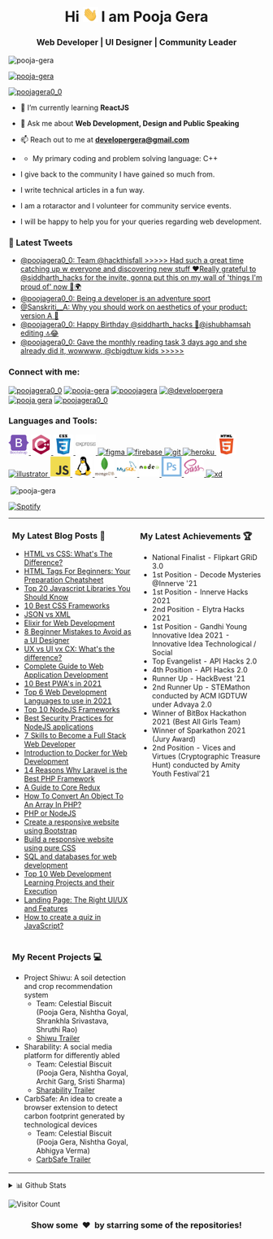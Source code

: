 <h1 align="center"> Hi <img src="https://raw.githubusercontent.com/ABSphreak/ABSphreak/master/gifs/Hi.gif" width="30px"> I am Pooja Gera</h1>
<h3 align="center">Web Developer | UI Designer | Community Leader</h3>

<p align="left"> <img src="https://komarev.com/ghpvc/?username=pooja-gera&label=Profile%20views&color=0e75b6&style=flat" alt="pooja-gera" /> </p>

<p align="left"> <a href="https://github.com/ryo-ma/github-profile-trophy"><img src="https://github-profile-trophy.vercel.app/?username=pooja-gera" alt="pooja-gera" /></a> </p>

<p align="left"> <a href="https://twitter.com/poojagera0_0" target="blank"><img src="https://img.shields.io/twitter/follow/poojagera0_0?logo=twitter&style=for-the-badge" alt="poojagera0_0" /></a> </p>

- 🌱 I’m currently learning **ReactJS**

- 💬 Ask me about **Web Development, Design and Public Speaking**

- 📫 Reach out to me at **developergera@gmail.com**

- * My primary coding and problem solving language: C++

- I give back to the community I have gained so much from. 

- I write technical articles in a fun way.

- I am a rotaractor and I volunteer for community service events. 

- I will be happy to help you for your queries regarding web development. 

### 📱 Latest Tweets

<!-- TWITTER:START -->
- [@poojagera0_0: Team @hackthisfall &gt;&gt;&gt;&gt;&gt; Had such a great time catching up w everyone and discovering new stuff ❤️Really grateful to @siddharth_hacks for the invite, gonna put this on my wall of &#39;things I&#39;m proud of&#39; now 🥺🌍](https://rss.app/articles/cb4e791f6f6d729c074351566bd3a7c508111d6e0f30bdebc3e5820884d65897ad0cb15d2d9d9d77f2a7697dd91d0b9762d26be9c01b73148d3bcd)
- [@poojagera0_0: Being a developer is an adventure sport](https://rss.app/articles/cb4e791f6f6d729c074351566bd3a7c508111d6e0f30bdebc3e5820884d65897ad0cb15d2d9d9d77f2a7697ddd100d9b69d160e0c31b7a148a3fc1)
- [@Sanskriti__A: Why you should work on aesthetics of your product:  version A 🧵](https://rss.app/articles/cb4e791f6f6d729c074351566bd3a7c508111d6e2c3ebcf2c9f08e0e8cb958e6ad0cb15d2d9d9d77f2a76874d710069b66d66de6cb117d1d8f3cc6)
- [@poojagera0_0: Happy Birthday @siddharth_hacks 🎂@ishubhamsah editing 🔝😂](https://rss.app/articles/cb4e791f6f6d729c074351566bd3a7c508111d6e0f30bdebc3e5820884d65897ad0cb15d2d9d9d77f2a76874d913069763d760e8c5147a178339c2)
- [@poojagera0_0: Gave the monthly reading task 3 days ago and she already did it, wowwww, @cbigdtuw kids &gt;&gt;&gt;&gt;&gt;](https://rss.app/articles/cb4e791f6f6d729c074351566bd3a7c508111d6e0f30bdebc3e5820884d65897ad0cb15d2d9d9d77f2a76874d912089767d16be3c21073118d32c3)
<!-- TWITTER:END -->

<h3 align="left">Connect with me:</h3>
<p align="left">
<a href="https://twitter.com/poojagera0_0" target="blank"><img align="center" src="https://raw.githubusercontent.com/rahuldkjain/github-profile-readme-generator/master/src/images/icons/Social/twitter.svg" alt="poojagera0_0" height="30" width="40" /></a>
<a href="https://linkedin.com/in/pooja-gera" target="blank"><img align="center" src="https://raw.githubusercontent.com/rahuldkjain/github-profile-readme-generator/master/src/images/icons/Social/linked-in-alt.svg" alt="pooja-gera" height="30" width="40" /></a>
<a href="https://instagram.com/pooojagera" target="blank"><img align="center" src="https://raw.githubusercontent.com/rahuldkjain/github-profile-readme-generator/master/src/images/icons/Social/instagram.svg" alt="pooojagera" height="30" width="40" /></a>
<a href="https://medium.com/@developergera" target="blank"><img align="center" src="https://raw.githubusercontent.com/rahuldkjain/github-profile-readme-generator/master/src/images/icons/Social/medium.svg" alt="@developergera" height="30" width="40" /></a>
<a href="https://www.youtube.com/c/pooja gera" target="blank"><img align="center" src="https://raw.githubusercontent.com/rahuldkjain/github-profile-readme-generator/master/src/images/icons/Social/youtube.svg" alt="pooja gera" height="30" width="40" /></a>
<a href="https://www.leetcode.com/poojagera0_0" target="blank"><img align="center" src="https://raw.githubusercontent.com/rahuldkjain/github-profile-readme-generator/master/src/images/icons/Social/leet-code.svg" alt="poojagera0_0" height="30" width="40" /></a>
</p>

<h3 align="left">Languages and Tools:</h3>
<p align="left"> <a href="https://getbootstrap.com" target="_blank"> <img src="https://raw.githubusercontent.com/devicons/devicon/master/icons/bootstrap/bootstrap-plain-wordmark.svg" alt="bootstrap" width="40" height="40"/> </a> <a href="https://www.w3schools.com/cpp/" target="_blank"> <img src="https://raw.githubusercontent.com/devicons/devicon/master/icons/cplusplus/cplusplus-original.svg" alt="cplusplus" width="40" height="40"/> </a> <a href="https://www.w3schools.com/css/" target="_blank"> <img src="https://raw.githubusercontent.com/devicons/devicon/master/icons/css3/css3-original-wordmark.svg" alt="css3" width="40" height="40"/> </a> <a href="https://expressjs.com" target="_blank"> <img src="https://raw.githubusercontent.com/devicons/devicon/master/icons/express/express-original-wordmark.svg" alt="express" width="40" height="40"/> </a> <a href="https://www.figma.com/" target="_blank"> <img src="https://www.vectorlogo.zone/logos/figma/figma-icon.svg" alt="figma" width="40" height="40"/> </a> <a href="https://firebase.google.com/" target="_blank"> <img src="https://www.vectorlogo.zone/logos/firebase/firebase-icon.svg" alt="firebase" width="40" height="40"/> </a> <a href="https://git-scm.com/" target="_blank"> <img src="https://www.vectorlogo.zone/logos/git-scm/git-scm-icon.svg" alt="git" width="40" height="40"/> </a> <a href="https://heroku.com" target="_blank"> <img src="https://www.vectorlogo.zone/logos/heroku/heroku-icon.svg" alt="heroku" width="40" height="40"/> </a> <a href="https://www.w3.org/html/" target="_blank"> <img src="https://raw.githubusercontent.com/devicons/devicon/master/icons/html5/html5-original-wordmark.svg" alt="html5" width="40" height="40"/> </a> <a href="https://www.adobe.com/in/products/illustrator.html" target="_blank"> <img src="https://www.vectorlogo.zone/logos/adobe_illustrator/adobe_illustrator-icon.svg" alt="illustrator" width="40" height="40"/> </a> <a href="https://developer.mozilla.org/en-US/docs/Web/JavaScript" target="_blank"> <img src="https://raw.githubusercontent.com/devicons/devicon/master/icons/javascript/javascript-original.svg" alt="javascript" width="40" height="40"/> </a> <a href="https://www.linux.org/" target="_blank"> <img src="https://raw.githubusercontent.com/devicons/devicon/master/icons/linux/linux-original.svg" alt="linux" width="40" height="40"/> </a> <a href="https://www.mongodb.com/" target="_blank"> <img src="https://raw.githubusercontent.com/devicons/devicon/master/icons/mongodb/mongodb-original-wordmark.svg" alt="mongodb" width="40" height="40"/> </a> <a href="https://www.mysql.com/" target="_blank"> <img src="https://raw.githubusercontent.com/devicons/devicon/master/icons/mysql/mysql-original-wordmark.svg" alt="mysql" width="40" height="40"/> </a> <a href="https://nodejs.org" target="_blank"> <img src="https://raw.githubusercontent.com/devicons/devicon/master/icons/nodejs/nodejs-original-wordmark.svg" alt="nodejs" width="40" height="40"/> </a> <a href="https://www.photoshop.com/en" target="_blank"> <img src="https://raw.githubusercontent.com/devicons/devicon/master/icons/photoshop/photoshop-line.svg" alt="photoshop" width="40" height="40"/> </a> <a href="https://sass-lang.com" target="_blank"> <img src="https://raw.githubusercontent.com/devicons/devicon/master/icons/sass/sass-original.svg" alt="sass" width="40" height="40"/> </a> <a href="https://www.adobe.com/products/xd.html" target="_blank"> <img src="https://cdn.worldvectorlogo.com/logos/adobe-xd.svg" alt="xd" width="40" height="40"/> </a> </p>

<p>&nbsp;<img align="center" src="https://github-readme-stats.vercel.app/api?username=pooja-gera&show_icons=true&locale=en" alt="pooja-gera" /></p>

[![Spotify](https://spotify-now-playing-lime.vercel.app/api/spotify)](https://open.spotify.com/user/hrd0mzp0iuwsfqonn3w4j18d5)

<table><tr><td valign="top" width="50%">

### My Latest Blog Posts 🌱
<!-- BLOG-POST-LIST:START -->
- [HTML vs CSS: What's The Difference?](https://www.codingninjas.com/blog/2021/05/26/html-vs-css-whats-the-difference/)
- [HTML Tags For Beginners: Your Preparation Cheatsheet](https://www.codingninjas.com/blog/2021/05/10/html-tags-for-beginners-your-preparation-cheat-sheet/)
- [Top 20 Javascript Libraries You Should Know](https://www.codingninjas.com/blog/2021/04/19/top-20-javascript-libraries-to-learn-in-2021/)
- [10 Best CSS Frameworks](https://www.codingninjas.com/blog/2021/04/15/10-best-css-frameworks-for-front-end-developers/)
- [JSON vs XML](https://www.codingninjas.com/blog/2021/04/12/json-vs-xml-in-2021/)
- [Elixir for Web Development](https://www.codingninjas.com/blog/2021/04/05/learning-elixir-for-web-development/)
- [8 Beginner Mistakes to Avoid as a UI Designer](https://www.codingninjas.com/blog/2021/03/30/8-beginner-mistakes-to-avoid-as-a-ui-designer/)
- [UX vs UI vx CX: What's the difference?](https://www.codingninjas.com/blog/2021/03/23/ux-vs-ui-vs-cx-what-is-the-difference/)
- [Complete Guide to Web Application Development](https://www.codingninjas.com/blog/2021/03/17/the-complete-guide-to-web-application-development-for-2021/)
- [10 Best PWA's in 2021](https://www.codingninjas.com/blog/2021/03/04/10-best-progressive-web-applications-in-2021/)
- [Top 6 Web Development Languages to use in 2021](https://www.codingninjas.com/blog/2021/02/26/top-6-web-development-languages/)
- [Top 10 NodeJS Frameworks](https://www.codingninjas.com/blog/2021/02/19/top-10-nodejs-frameworks-in-2021/)
- [Best Security Practices for NodeJS applications](https://www.codingninjas.com/blog/2021/02/15/best-security-practices-web-applications/)
- [7 Skills to Become a Full Stack Web Developer](https://www.codingninjas.com/blog/category/web-development/page/2/)
- [Introduction to Docker for Web Development](https://www.codingninjas.com/blog/2021/01/20/introduction-to-docker-for-web-development/)
- [14 Reasons Why Laravel is the Best PHP Framework](https://www.codingninjas.com/blog/2021/01/20/introduction-to-docker-for-web-development/)
- [A Guide to Core Redux](https://www.codingninjas.com/blog/2021/01/04/a-guide-to-core-redux-concepts/)
- [How To Convert An Object To An Array In PHP?](https://www.codingninjas.com/blog/2020/12/30/how-to-convert-an-object-to-an-array-in-php/)
- [PHP or NodeJS](https://www.codingninjas.com/blog/2020/12/30/php-or-node-js-the-right-technology-for-your-project/)
- [Create a responsive website using Bootstrap](https://www.codingninjas.com/blog/2020/12/08/creating-a-responsive-website-using-bootstrap/)
- [Build a responsive website using pure CSS](https://www.codingninjas.com/blog/2020/12/01/building-a-responsive-website-using-pure-css/)
- [SQL and databases for web development](https://www.codingninjas.com/blog/2020/11/28/sql-databases-for-web-development/)
- [Top 10 Web Development Learning Projects and their Execution](https://www.codingninjas.com/blog/2020/11/17/top-10-web-development-projects-their-execution/)
- [Landing Page: The Right UI/UX and Features](https://www.codingninjas.com/blog/2020/11/11/landing-page-the-right-ui-ux-features/)
- [How to create a quiz in JavaScript?](https://www.codingninjas.com/blog/2020/11/03/how-to-create-a-quiz-in-javascript/)
<!-- BLOG-POST-LIST:END -->
</td>
<td valign="top" width="50%">

### My Latest Achievements 🏆
- National Finalist - Flipkart GRiD 3.0
- 1st Position - Decode Mysteries @Innerve '21 
- 1st Position - Innerve Hacks 2021
- 2nd Position - Elytra Hacks 2021
- 1st Position - Gandhi Young Innovative Idea 2021 - Innovative Idea Technological / Social
- Top Evangelist - API Hacks 2.0
- 4th Position - API Hacks 2.0
- Runner Up - HackBvest '21
- 2nd Runner Up - STEMathon conducted by ACM IGDTUW under Advaya 2.0
- Winner of BitBox Hackathon 2021 (Best All Girls Team)
- Winner of Sparkathon 2021 (Jury Award) 
- 2nd Position - Vices and Virtues (Cryptographic Treasure Hunt) conducted by Amity Youth Festival'21

</td>
</tr>
<tr>
<td valign="top" width="50%">

### My Recent Projects 💻
- Project Shiwu: A soil detection and crop recommendation system
  - Team: Celestial Biscuit (Pooja Gera, Nishtha Goyal, Shrankhla Srivastava, Shruthi Rao) 
  - [Shiwu Trailer](https://youtu.be/MMfgjZnst7g)
- Sharability: A social media platform for differently abled 
  - Team: Celestial Biscuit (Pooja Gera, Nishtha Goyal, Archit Garg, Sristi Sharma)
  - [Sharability Trailer](https://youtu.be/sd7SwD8viug)
- CarbSafe: An idea to create a browser extension to detect carbon footprint generated by technological devices
  - Team: Celestial Biscuit (Pooja Gera, Nishtha Goyal, Abhigya Verma) 
  - [CarbSafe Trailer](https://www.youtube.com/watch?v=72lsK81vfPo) 

</tr>
</table>

<details>
<summary>📊 Github Stats</summary>

<p align="center"> <img src="https://github-readme-stats.vercel.app/api?username=pooja-gera&show_icons=true&theme=gotham" alt="Pooja Gera | Stats" />

</details>


![Visitor Count](https://profile-counter.glitch.me/{pooja-gera}/count.svg)

[twitter]: https://twitter.com/poojagera0_0
[gmail]: developergera@gmail.com
[linkedin]: https://www.linkedin.com/in/pooja-gera/
[Medium]: https://developergera.medium.com/
[Instagram]: https://www.instagram.com/pooojagera

<h3 align="center">Show some &nbsp;❤️&nbsp; by starring some of the repositories!</h3>
